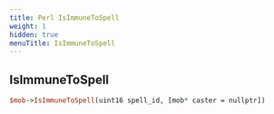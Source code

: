 ```yaml
---
title: Perl IsImmuneToSpell
weight: 1
hidden: true
menuTitle: IsImmuneToSpell
---
```

## IsImmuneToSpell
```perl
$mob->IsImmuneToSpell(uint16 spell_id, [mob* caster = nullptr])
```